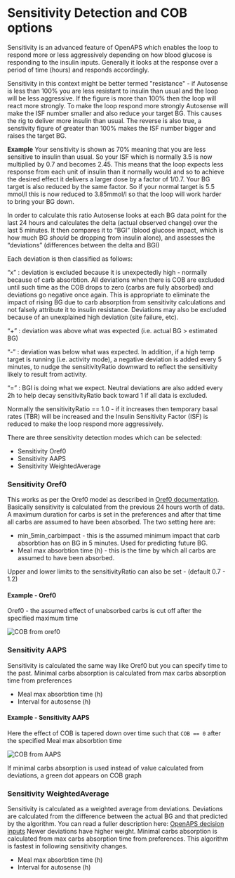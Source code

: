 # Sensitivity Detection and COB options

Sensitivity is an advanced feature of OpenAPS which enables the loop to respond more or less aggressively depending on how blood glucose is responding to the insulin inputs. Generally it looks at the response over a period of time (hours) and responds accordingly.

Sensitivity in this context might be better termed "resistance" - if Autosense is less than 100% you are less resistant to insulin than usual and the loop will be less aggressive. If the figure is more than 100% then the loop will react more strongly. To make the loop respond more strongly Autosense will make the ISF number smaller and also reduce your target BG. This causes the rig to deliver more insulin than usual. The reverse is also true, a senstivity figure of greater than 100% makes the ISF number bigger and raises the target BG.

__Example__
Your sensitivity is shown as 70% meaning that you are less sensitive to insulin than usual. So your ISF which is normally 3.5 is now multiplied by 0.7 and becomes 2.45. This means that the loop expects less response from each unit of insulin than it normally would and so to achieve the desired effect it delivers a larger dose by a factor of 1/0.7. Your BG target is also reduced by the same factor. So if your normal target is 5.5 mmol/l this is now reduced  to 3.85mmol/l so that the loop will work harder to bring your BG down.


In order to calculate this ratio Autosense looks at each BG data point for the last 24 hours and calculates the delta (actual observed change) over the last 5 minutes. It then compares it to “BGI” (blood glucose impact, which is how much BG *should* be dropping from insulin alone), and assesses the “deviations” (differences between the delta and BGI)

Each deviation is then classified as follows:

“x” : deviation is excluded because it is unexpectedly high - normally because of carb absorbtion. All deviations when there is COB are excluded until such time as the COB drops to zero (carbs are fully absorbed) and deviations go negative once again. This is appropriate to eliminate the impact of rising BG due to carb absorption from sensitivity calculations and not falsely attribute it to insulin resistance. Deviations may also be excluded because of an unexplained high deviation (site failure, etc).

“+” : deviation was above what was expected (i.e. actual BG > estimated BG)

“-” : deviation was below what was expected. In addition, if a high temp target is running (i.e. activity mode), a negative deviation is added every 5 minutes, to nudge the sensitivityRatio downward to reflect the sensitivity likely to result from activity.

“=” : BGI is doing what we expect. Neutral deviations are also added every 2h to help decay sensitivityRatio back toward 1 if all data is excluded.

Normally the sensitivityRatio == 1.0 - if it increases then temporary basal rates (TBR) will be increased and the Insulin Sensitivity Factor (ISF) is reduced to make the loop respond more aggressively.

There are three sensitivity detection modes which can be selected:

  * Sensitivity Oref0
  * Sensitivity AAPS
  * Sensitivity WeightedAverage

### Sensitivity Oref0

This works as per the Oref0 model as described in [Oref0 documentation](https://openaps.readthedocs.io/en/latest/docs/Customize-Iterate/autosens.html#auto-sensitivity-mode-autosens). Basically sensitivity is calculated from the previous 24 hours worth of data. A maximum duration for carbs is set in the preferences and after that time all carbs are assumed to have been absorbed. The two setting here are:

  * min_5min_carbimpact - this is the assumed minimum impact that carb absorbtion has on BG in 5 minutes. Used for predicting future BG.
  * Meal max absorbtion time (h) - this is the time by which all carbs are assumed to have been absorbed.

Upper and lower limits to the sensitivityRatio can also be set - (default 0.7 - 1.2)

#### Example - Oref0

Oref0 - the assumed effect of unabsorbed carbs is cut off after the specified maximum time

![COB from oref0](../images/cob_oref0.png)

### Sensitivity AAPS

Sensitivity is calculated the same way like Oref0 but you can specify time to the past. Minimal carbs absorption is calculated from max carbs absorption time from preferences

  * Meal max absorbtion time (h)
  * Interval for autosense (h)
  
#### Example - Sensitivity AAPS

Here the effect of COB is tapered down over time such that `COB == 0` after the specified Meal max absorbtion time

![COB from AAPS](../images/cob_aaps.png)

If minimal carbs absorption is used instead of value calculated from deviations, a green dot appears on COB graph


### Sensitivity WeightedAverage

Sensitivity is calculated as a weighted average from deviations. Deviations are calculated from the difference between the actual BG and that predicted by the algorithm. You can read a fuller description here: [OpenAPS decision inputs](https://openaps.readthedocs.io/en/latest/docs/While%20You%20Wait%20For%20Gear/Understand-determine-basal.html#openaps-decision-inputs) Newer deviations have higher weight. Minimal carbs absorption is calculated from max carbs absorption time from preferences. This algorithm is fastest in following sensitivity changes.


  * Meal max absorbtion time (h)
  * Interval for autosense (h)


